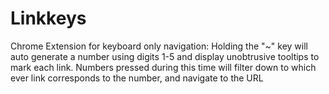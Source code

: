 Linkkeys
========
Chrome Extension for keyboard only navigation:
Holding the "~" key will auto generate a number using digits 1-5 and display unobtrusive tooltips to mark each link.
Numbers pressed during this time will filter down to which ever link corresponds to the number, and navigate to the URL
